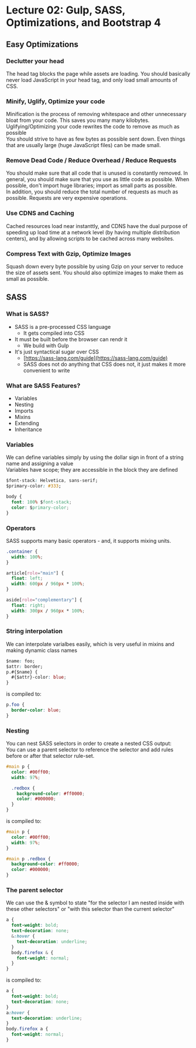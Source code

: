 # Lecture 02: Gulp, SASS, Optimizations, and Bootstrap 4

## Easy Optimizations

### Declutter your head

The head tag blocks the page while assets are loading. You should basically never load JavaScript in your head tag, and only load small amounts of CSS.

### Minify, Uglify, Optimize your code

Minification is the process of removing whitespace and other unnecessary bloat from your code. This saves you many many kilobytes.  
Uglifying/Optimizing your code rewrites the code to remove as much as possible  
You should strive to have as few bytes as possible sent down. Even things that are usually large (huge JavaScript files) can be made small.

### Remove Dead Code / Reduce Overhead / Reduce Requests

You should make sure that all code that is unused is constantly removed. In general, you should make sure that you use as little code as possible. When possible, don't import huge libraries; import as small parts as possible.  
In addition, you should reduce the total number of requests as much as possible. Requests are very expensive operations.

### Use CDNS and Caching

Cached resources load near instanttly, and CDNS have the dual purpose of speeding up load time at a network level (by having multiple distribution centers), and by allowing scripts to be cached across many websites.

### Compress Text with Gzip, Optimize Images

Squash down every byte possible by using Gzip on your server to reduce the size of assets sent. You should also optimize images to make them as small as possible.

## SASS

### What is SASS?

- SASS is a pre-processed CSS language
  - It gets compiled into CSS
- It must be built before the browser can rendr it
  - We build with Gulp
- It's just syntactical sugar over CSS
  - [https://sass-lang.com/guide](https://sass-lang.com/guide)
  - SASS does not do anything that CSS does not, it just makes it more convenient to write

### What are SASS Features?

- Variables
- Nesting
- Imports
- Mixins
- Extending
- Inheritance

### Variables

We can define variables simply by using the dollar sign in front of a string name and assigning a value  
Variables have scope; they are accessible in the block they are defined

```css
$font-stack: Helvetica, sans-serif;
$primary-color: #333;

body {
  font: 100% $font-stack;
  color: $primary-color;
}
```

### Operators

SASS supports many basic operators - and, it supports mixing units.

```css
.container {
  width: 100%;
}

article[role="main"] {
  float: left;
  width: 600px / 960px * 100%;
}

aside[role="complementary"] {
  float: right;
  width: 300px / 960px * 100%;
}
```

### String interpolation

We can interpolate varialbes easily, which is very useful in mixins and making dynamic class names

```css
$name: foo;
$attr: border;
p.#{$name} {
  #{$attr}-color: blue;
}
```

is compiled to:

```css
p.foo {
  border-color: blue;
}
```

### Nesting

You can nest SASS selectors in order to create a nested CSS output:  
You can use a parent selector to reference the selector and add rules before or after that selector rule-set.

```css
#main p {
  color: #00ff00;
  width: 97%;

  .redbox {
    background-color: #ff0000;
    color: #000000;
  }
}
```

is compiled to:

```css
#main p {
  color: #00ff00;
  width: 97%;
}

#main p .redbox {
  background-color: #ff0000;
  color: #000000;
}
```

### The parent selector

We can use the & symbol to state "for the selector I am nested inside with these other selectors" or "with this selector than the current selector"

```css
a {
  font-weight: bold;
  text-decoration: none;
  &:hover {
    text-decoration: underline;
  }
  body.firefox & {
    font-weight: normal;
  }
}
```

is compiled to:

```css
a {
  font-weight: bold;
  text-decoration: none;
}
a:hover {
  text-decoration: underline;
}
body.firefox a {
  font-weight: normal;
}
```
